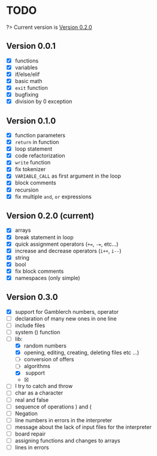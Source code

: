 # TODO
?> Current version is [Version 0.2.0](#version-010-current)
## Version 0.0.1
- [x] functions
- [x] variables
- [x] if/else/elif
- [x] basic math
- [x] `exit` function
- [x] bugfixing
- [x] division by 0 exception

## Version 0.1.0
- [x] function parameters
- [x] `return` in function
- [x] loop statement
- [x] code refactorization
- [x] `write` function
- [x] fix tokenizer
- [x] `VARIABLE_CALL` as first argument in the loop
- [x] block comments
- [x] recursion
- [x] fix multiple `and`, `or` expressions

## Version 0.2.0 (current)
- [x] arrays
- [x] break statement in loop
- [x] quick assignment operators (`+=`, `-=`, etc...)
- [x] increase and decrease operators (`i++`, `i--`)
- [x] string
- [x] bool
- [x] fix block comments
- [x] namespaces (only simple)

## Version 0.3.0
- [x] support for Gamblerch numbers, operator
- [ ] declaration of many new ones in one line
- [ ] include files
- [ ] system () function
- [ ] lib:
    - [x] random numbers <random>
    - [x] opening, editing, creating, deleting files etc ...) <file>
    - [ ] conversion of offers <conversion>
    - [ ] algorithms <algorithms>
    - [x] <string> support
    - [x] <time>
- [ ] I try to catch and throw
- [ ] char as a character
- [ ] real and false
- [ ] sequence of operations ) and (
- [ ] Negation
- [ ] line numbers in errors in the interpreter
- [ ] message about the lack of input files for the interpreter
- [ ] board repair
- [ ] assigning functions and changes to arrays
- [ ] lines in errors
